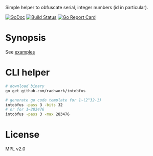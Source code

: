 Simple helper to obfuscate serial, integer numbers (id in particular).

[![GoDoc](https://godoc.org/github.com/raohwork/intobfus?status.svg)](https://godoc.org/github.com/raohwork/intobfus)
[![Build Status](https://travis-ci.org/raohwork/intobfus.svg?branch=master)](https://travis-ci.org/raohwork/intobfus)
[![Go Report Card](https://goreportcard.com/badge/github.com/raohwork/intobfus)](https://goreportcard.com/report/github.com/raohwork/intobfus)

# Synopsis

See [examples](https://godoc.org/github.com/raohwork/intobfus/intobfus#pkg-examples)

# CLI helper

```sh
# download binary
go get github.com/raohwork/intobfus

# generate go code template for 1~(2^32-1)
intobfus -pass 3 -bits 32
# or for 1~283476
intobfus -pass 3 -max 283476
```

# License

MPL v2.0

